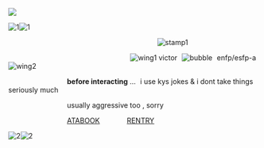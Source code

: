 ![](https://komarev.com/ghpvc/?username=graveyardletters&color=9cc3ff&style=plastic&label=how+much+sebastian+michaelis+loves+you+♡+ +) 

![1](https://i.postimg.cc/Pf6Rm9kM/IMG-9337.png)![1](https://i.postimg.cc/Pf6Rm9kM/IMG-9337.png)

                                 ![stamp1](https://images-wixmp-ed30a86b8c4ca887773594c2.wixmp.com/f/106c4db5-2575-44ad-9c63-de5c147c32ae/d4v62cf-1a3346c1-52a9-4fec-a91b-44273598f7e1.gif?token=eyJ0eXAiOiJKV1QiLCJhbGciOiJIUzI1NiJ9.eyJzdWIiOiJ1cm46YXBwOjdlMGQxODg5ODIyNjQzNzNhNWYwZDQxNWVhMGQyNmUwIiwiaXNzIjoidXJuOmFwcDo3ZTBkMTg4OTgyMjY0MzczYTVmMGQ0MTVlYTBkMjZlMCIsIm9iaiI6W1t7InBhdGgiOiJcL2ZcLzEwNmM0ZGI1LTI1NzUtNDRhZC05YzYzLWRlNWMxNDdjMzJhZVwvZDR2NjJjZi0xYTMzNDZjMS01MmE5LTRmZWMtYTkxYi00NDI3MzU5OGY3ZTEuZ2lmIn1dXSwiYXVkIjpbInVybjpzZXJ2aWNlOmZpbGUuZG93bmxvYWQiXX0.5Pg8QYLALC54eKv3UXdHvOi5egk7XHrvz93ja5rcCUI)

                           ![wing1](https://gifs.crd.co/assets/images/gallery21/52c4ef1e.gif?v=ef433a6f) victor ![bubble](https://pix.crd.co/assets/images/gallery12/eb2a8a4f.gif?v=95dd3781) enfp/esfp-a ![wing2](https://gifs.crd.co/assets/images/gallery21/90ef812d.gif?v=ef433a6f)

             **before interacting** … i use kys jokes & i dont take things seriously much

             usually aggressive too , sorry

             [ATABOOK](https://deathsdespair.atabook.org/)      [RENTRY](https://rentry.co/deathsdespair-for-pt)

![2](https://i.postimg.cc/cJZhqBSH/IMG-9338.png)![2](https://i.postimg.cc/cJZhqBSH/IMG-9338.png)
